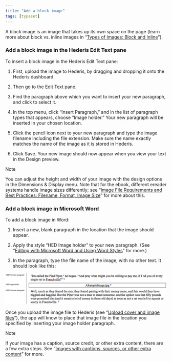 ```yaml
---
title: "Add a block image"
tags: [typeset]
---
```

 
<html><body><section data-type="chapter" class="hsecchapter" data-hederis-type="hsecchapter" id="add-an-image" data-pi-attrs="id: add-an-image; data-tags: typeset;" role="doc-chapter" data-tags="typeset" data-author-name=" " data-book-title=" " title="Add a block image"><p class="hblkp" data-hederis-type="hblkp" id="p3OL40Wj2">A block image is an image that takes up its own space on the page (learn more about block vs. inline images in &#8220;<a href="{% link _docs/block-and-inline-images.md %}" class="hspana" data-hederis-type="hspana" id="pLHP06heD">Types of Images: Block and Inline</a>&#8221;).</p><section class="hwprsubsection" data-hederis-type="hwprsubsection" id="pQ7Je9fOD" data-type="subsection" title="Add a block image in the Hederis Edit Text pane"><h1 data-hederis-type="hblktitle" class="hblktitle" id="pf7wGEIF4">Add a block image in the Hederis Edit Text pane</h1><p class="hblkp" data-hederis-type="hblkp" id="pyKxJ47aK">To insert a block image in the Hederis Edit Text pane:</p><ol class="hwprnumlist" data-hederis-type="hwprnumlist" id="pIm33rcsR"><li class="hblkoli" data-hederis-type="hblkoli" id="li0A0fcImg"><p class="hblkoli" data-hederis-type="hblklip" id="pA7O7ow6H">First, upload the image to Hederis, by dragging and dropping it onto the Hederis dashboard.</p></li><li class="hblkoli" data-hederis-type="hblkoli" id="linCAS08SN"><p class="hblkoli" data-hederis-type="hblklip" id="pru2XsWQx">Then go to the Edit Text pane.</p></li><li class="hblkoli" data-hederis-type="hblkoli" id="lif1QgdA8X"><p class="hblkoli" data-hederis-type="hblklip" id="pxfL728d4">Find the paragraph above which you want to insert your new paragraph, and click to select it.</p></li><li class="hblkoli" data-hederis-type="hblkoli" id="litKvMZoAF"><p class="hblkoli" data-hederis-type="hblklip" id="pfOyVYmid">In the top menu, click &#8220;Insert Paragraph,&#8221; and in the list of paragraph types that appears, choose &#8220;Image holder.&#8221; Your new paragraph will be inserted in your chosen location. </p></li><li class="hblkoli" data-hederis-type="hblkoli" id="liljScMgwg"><p class="hblkoli" data-hederis-type="hblklip" id="ps50M5p1q">Click the pencil icon next to your new paragraph and type the image filename including the file extension. Make sure the name exactly matches the name of the image as it is stored in Hederis.</p></li><li class="hblkoli" data-hederis-type="hblkoli" id="libeQjUhs8"><p class="hblkoli" data-hederis-type="hblklip" id="pB2OLDYi8">Click Save. Your new image should now appear when you view your text in the Design preview.</p></li></ol></section><aside class="hwprbox box" data-hederis-type="hwprbox" id="pjVtfdo2w" data-type="sidebar"><p class="hblktype" data-hederis-type="hblktype" id="pSkJVL2CN">Note</p><p class="hblkp" data-hederis-type="hblkp" id="pQsKqR3rj">You can adjust the height and width of your image with the design options in the Dimensions &amp; Display menu. Note that for the ebook, different ereader systems handle image sizes differently; see &#8220;<a href="{% link _docs/image_best_practices.md %}" class="hspana" data-hederis-type="hspana" id="p9I5jorrw">Image File Requirements and Best Practices: Filename, Format, Image Size</a>&#8221; for more about this.</p></aside><section class="hwprsubsection" data-hederis-type="hwprsubsection" id="p1U6pXJs2" data-type="subsection" title="Add a block image in Microsoft Word"><h1 data-hederis-type="hblktitle" class="hblktitle" id="p9trte5ct">Add a block image in Microsoft Word</h1><p class="hblkp" data-hederis-type="hblkp" id="pxOXhBZ2M">To add a block image in Word:</p><ol class="hwprnumlist" data-hederis-type="hwprnumlist" id="pCkEaNJaw"><li class="hblkoli" data-hederis-type="hblkoli" id="litNFdb2mf"><p class="hblkoli" data-hederis-type="hblklip" id="pfNbDquxm">Insert a new, blank paragraph in the location that the image should appear.</p></li><li class="hblkoli" data-hederis-type="hblkoli" id="liaT8jvWSY"><p class="hblkoli" data-hederis-type="hblklip" id="pOo82rp4J">Apply the style &#8220;HED Image holder&#8221; to your new paragraph. (See &#8220;<a href="{% link _docs/fine-tune-styles.md %}" class="hspana" data-hederis-type="hspana" id="pM0gMg13Y">Editing with Microsoft Word and Using Word Styles</a>&#8221; for more.)</p></li><li class="hblkoli" data-hederis-type="hblkoli" id="liqW4L7IDq"><p class="hblkoli" data-hederis-type="hblklip" id="p4nDbWdOK">In the paragraph, type the file name of the image, with no other text. It should look like this:</p></li></ol><img data-hederis-type="hblkimg" class="hblkimg" id="p8akZ6NPl" src="/images/image1.png" data-img-src="/images/image1.png"/><p class="hblkp" data-hederis-type="hblkp" id="pOrW6bvbl">Once you upload the image file to Hederis (see &#8220;<a href="{% link _docs/upload-a-cover.md %}" class="hspana" data-hederis-type="hspana" id="pdKKSh61Q">Upload cover and image files</a>&#8221;), the app will know to place that image file in the location you specified by inserting your image holder paragraph.</p></section><aside class="hwprbox box" data-hederis-type="hwprbox" id="pprr8U096" data-type="sidebar"><p class="hblktype" data-hederis-type="hblktype" id="p8S3wZZeO">Note</p><p class="hblkp" data-hederis-type="hblkp" id="puCh3ff7i">If your image has a caption, source credit, or other extra content, there are a few extra steps. See &#8220;<a href="{% link _docs/images-with-captions-etc.md %}" class="hspana" data-hederis-type="hspana" id="p6wKzSLjU">Images with captions, sources, or other extra content</a>&#8221; for more.</p></aside></section></body></html>
